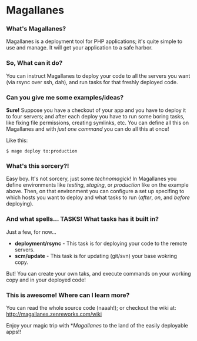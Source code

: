 # Magallanes #

### What's Magallanes? ###
Magallanes is a deployment tool for PHP applications; it's quite simple to use and manage.
It will get your application to a safe harbor.

### So, What can it do? ###
You can instruct Magallanes to deploy your code to all the servers you want (via rsync over ssh, dah),
and run tasks for that freshly deployed code.

### Can you give me some examples/ideas? ###
**Sure!**
Suppose you have a checkout of your app and you have to deploy it to four servers;
and after each deploy you have to run some boring tasks, like fixing file permissions, creating symlinks, etc.
You can define all this on Magallanes and with *just one command* you can do all this at once!

Like this:
```
$ mage deploy to:production
```

### What's this sorcery?! ###
Easy boy. It's not sorcery, just some *technomagick*!
In Magallanes you define environments like *testing*, *staging*, or *production* like on the example above.
Then, on that environment you can configure a set up specifing to which hosts you want to deploy and what tasks to run (*after*, *on*, and *before* deploying).

### And what spells... TASKS! What tasks has it built in? ###
Just a few, for now...
* **deployment/rsync**  - This task is for deploying your code to the remote servers.
* **scm/update**        - This task is for updating (git/svn) your base wokring copy.

But! You can create your own taks, and execute commands on your working copy and in your deployed code!

### This is awesome! Where can I learn more? ###
You can read the whole source code (naaah!); or checkout the wiki at: http://magallanes.zenreworks.com/wiki


Enjoy your magic trip with **Magallanes* to the land of the easily deployable apps!!
